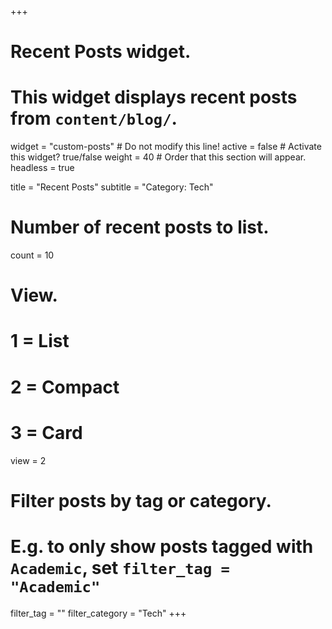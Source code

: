 +++
# Recent Posts widget.
# This widget displays recent posts from `content/blog/`.
widget = "custom-posts"  # Do not modify this line!
active = false  # Activate this widget? true/false
weight = 40  # Order that this section will appear.
headless = true

title = "Recent Posts"
subtitle = "Category: Tech"

# Number of recent posts to list.
count = 10

# View.
#   1 = List
#   2 = Compact
#   3 = Card
view = 2

# Filter posts by tag or category.
#  E.g. to only show posts tagged with `Academic`, set `filter_tag = "Academic"`
filter_tag = ""
filter_category = "Tech"
+++
